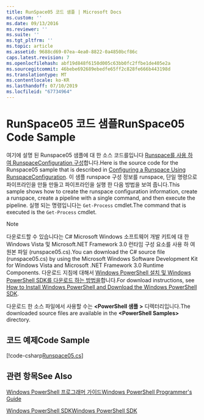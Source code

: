 ```yaml
---
title: RunSpace05 코드 샘플 | Microsoft Docs
ms.custom: ''
ms.date: 09/13/2016
ms.reviewer: ''
ms.suite: ''
ms.tgt_pltfrm: ''
ms.topic: article
ms.assetid: 9688cd69-07ea-4ea0-8822-0a4850bcf86c
caps.latest.revision: 7
ms.openlocfilehash: abf19d848f6150d005c63bb0fc2ffbe1de405e2a
ms.sourcegitcommit: 46bebe692689ebedfe65ff2c828fe666b443198d
ms.translationtype: MT
ms.contentlocale: ko-KR
ms.lasthandoff: 07/10/2019
ms.locfileid: "67734964"
---
```

# <a name="runspace05-code-sample"></a><span data-ttu-id="33fa5-102">RunSpace05 코드 샘플</span><span class="sxs-lookup"><span data-stu-id="33fa5-102">RunSpace05 Code Sample</span></span>

<span data-ttu-id="33fa5-103">여기에 설명 된 Runspace05 샘플에 대 한 소스 코드를입니다 [Runspace를 사용 하 여 RunspaceConfiguration 구성](https://msdn.microsoft.com/en-us/42681d19-2d05-4975-befd-afb1990e79b2)합니다.</span><span class="sxs-lookup"><span data-stu-id="33fa5-103">Here is the source code for the Runspace05 sample that is described in [Configuring a Runspace Using RunspaceConfiguration](https://msdn.microsoft.com/en-us/42681d19-2d05-4975-befd-afb1990e79b2).</span></span> <span data-ttu-id="33fa5-104">이 샘플 runspace 구성 정보를 runspace, 단일 명령으로 파이프라인을 만들 만들고 파이프라인을 실행 한 다음 방법을 보여 줍니다.</span><span class="sxs-lookup"><span data-stu-id="33fa5-104">This sample shows how to create the runspace configuration information, create a runspace, create a pipeline with a single command, and then execute the pipeline.</span></span> <span data-ttu-id="33fa5-105">실행 되는 명령입니다는 `Get-Process` cmdlet.</span><span class="sxs-lookup"><span data-stu-id="33fa5-105">The command that is executed is the `Get-Process` cmdlet.</span></span>

> [!NOTE]
> <span data-ttu-id="33fa5-106">다운로드할 수 있습니다는 C# Microsoft Windows 소프트웨어 개발 키트에 대 한 Windows Vista 및 Microsoft.NET Framework 3.0 런타임 구성 요소를 사용 하 여 원본 파일 (runspace05.cs).</span><span class="sxs-lookup"><span data-stu-id="33fa5-106">You can download the C# source file (runspace05.cs) by using the Microsoft Windows Software Development Kit for Windows Vista and Microsoft .NET Framework 3.0 Runtime Components.</span></span> <span data-ttu-id="33fa5-107">다운로드 지침에 대해서 [Windows PowerShell 설치 및 Windows PowerShell SDK를 다운로드 하는 방법을](/powershell/developer/installing-the-windows-powershell-sdk)합니다.</span><span class="sxs-lookup"><span data-stu-id="33fa5-107">For download instructions, see [How to Install Windows PowerShell and Download the Windows PowerShell SDK](/powershell/developer/installing-the-windows-powershell-sdk).</span></span>
>
> <span data-ttu-id="33fa5-108">다운로드 한 소스 파일에서 사용할 수는  **\<PowerShell 샘플 >** 디렉터리입니다.</span><span class="sxs-lookup"><span data-stu-id="33fa5-108">The downloaded source files are available in the **\<PowerShell Samples>** directory.</span></span>

## <a name="code-sample"></a><span data-ttu-id="33fa5-109">코드 예제</span><span class="sxs-lookup"><span data-stu-id="33fa5-109">Code Sample</span></span>

[!code-csharp[Runspace05.cs](../../powershell-sdk-samples/SDK-2.0/csharp/Runspace05/Runspace05.cs#L11-L86 "Runspace05.cs")]

## <a name="see-also"></a><span data-ttu-id="33fa5-110">관련 항목</span><span class="sxs-lookup"><span data-stu-id="33fa5-110">See Also</span></span>

[<span data-ttu-id="33fa5-111">Windows PowerShell 프로그래머 가이드</span><span class="sxs-lookup"><span data-stu-id="33fa5-111">Windows PowerShell Programmer's Guide</span></span>](./windows-powershell-programmer-s-guide.md)

[<span data-ttu-id="33fa5-112">Windows PowerShell SDK</span><span class="sxs-lookup"><span data-stu-id="33fa5-112">Windows PowerShell SDK</span></span>](../windows-powershell-reference.md)